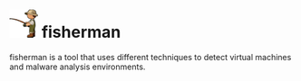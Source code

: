 # <img src="logo.svg" width="50" height="50"> fisherman

fisherman is a tool that uses different techniques to detect virtual machines and malware analysis environments.